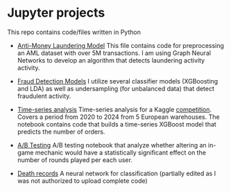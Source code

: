 # Jupyter projects
This repo contains code/files written in Python

- [Anti-Money Laundering Model](https://github.com/PavChristian/jupyer_projects/blob/main/anti_money_laundering.ipynb)
This file contains code for preprocessing an AML dataset with over 5M transactions. I am using Graph Neural Networks to develop an algorithm that detects laundering activity activity. 
- [Fraud Detection Models](https://github.com/PavChristian/jupyer_projects/blob/main/fraud_detection.ipynb)
I utilize several classifier models (XGBoosting and LDA) as well as undersampling (for unbalanced data) that detect fraudulent activity. 

- [Time-series analysis](https://github.com/PavChristian/fraud-aml-sales/blob/main/time_series.ipynb)
Time-series analysis for a Kaggle [competition](https://www.kaggle.com/competitions/rohlik-orders-forecasting-challenge/data?select=test.csv). Covers a period from 2020 to 2024 from 5 European warehouses. The notebook contains code that builds a time-series XGBoost model that predicts the number of orders.

- [A/B Testing](https://github.com/PavChristian/fraud-aml-sales/blob/main/ab_test_cookie.ipynb)
A/B testing notebook that analyze whether altering an in-game mechanic would have a statistically significant effect on the number of rounds played per each user.

- [Death records](https://github.com/PavChristian/fraud-aml-sales/blob/main/record_nn.py)
A neural network for classification (partially edited as I was not authorized to upload complete code)